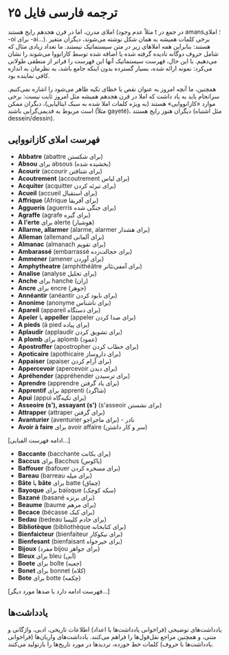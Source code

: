 # ترجمه فارسی فایل ۲۵

املای مدرن، اما در قرن هجدهم رایج هستند (مثلاً عدم وجود t در جمع در amans؛ املای -oi برای -ai...). برخی کلمات همیشه به همان شکل نوشته می‌شوند، دیگران متغیر هستند: بنابراین همه املاهای زیر در متن سیستماتیک نیستند. ما تعداد زیادی مثال که شامل حروف دوگانه نادیده گرفته شده یا اضافه شده توسط کازانووا می‌شوند را نشان می‌دهیم. با این حال، فهرست سیستماتیک آنها این فهرست را فراتر از منطقی طولانی می‌کرد: نمونه ارائه شده، بسیار گسترده بدون اینکه جامع باشد، به نظرمان به اندازه کافی نماینده بود.

همچنین، ما آنچه امروز به عنوان نقص یا خطای تکیه ظاهر می‌شود را اشاره نمی‌کنیم. سرانجام باید به یاد داشت که املا در قرن هجدهم همیشه مثل امروز ثابت نیست: برخی موارد «کازانووایی» هستند (به ویژه کلمات املا شده به سبک ایتالیایی)، دیگران ممکن است مربوط به قدیمی‌گرایی باشند (مثلاً gayeté)، دیگران هنوز رایج هستند (مثل اشتباه dessein/dessin).

## فهرست املای کازانووایی

- **Abbatre** (abattre برای شکستن)
- **Absou** برای absous (بخشیده شده)
- **Acourir** (accourir برای شتافتن)
- **Acoutrement** (accoutrement برای لباس)
- **Acquiter** (acquitter برای تبرئه کردن)
- **Acueil** (accueil برای استقبال)
- **Affrique** (Afrique برای آفریقا)
- **Aggueris** (aguerris برای جنگی شده)
- **Agraffe** (agrafe برای گیره)
- **A l'erte** برای alerte (هوشیار)
- **Allarme, allarmer** (alarme, alarmer برای هشدار)
- **Alleman** (allemand برای آلمانی)
- **Almanac** (almanach برای تقویم)
- **Ambarassé** (embarrassé برای خجالت‌زده)
- **Ammener** (amener برای آوردن)
- **Amphytheatre** (amphithéâtre برای آمفی‌تئاتر)
- **Analise** (analyse برای تحلیل)
- **Anche** برای hanche (ران)
- **Ancre** برای encre (جوهر)
- **Annéantir** (anéantir برای نابود کردن)
- **Anonime** (anonyme برای ناشناس)
- **Apareil** (appareil برای دستگاه)
- **Apeler** یا **appeller** (appeler برای صدا کردن)
- **A pieds** (à pied برای پیاده)
- **Aplaudir** (applaudir برای تشویق کردن)
- **A plomb** برای aplomb (عمود)
- **Apostroffer** (apostropher برای خطاب کردن)
- **Apoticaire** (apothicaire برای داروساز)
- **Appaiser** (apaiser برای آرام کردن)
- **Appercevoir** (apercevoir برای دیدن)
- **Apréhender** (appréhender برای ترسیدن)
- **Aprendre** (apprendre برای یاد گرفتن)
- **Apprentif** برای apprenti (شاگرد)
- **Apui** (appui برای تکیه‌گاه)
- **Asseoire (s'), assayant (s')** (s'asseoir برای نشستن)
- **Attrapper** (attraper برای گرفتن)
- **Avanturier** (aventurier برای ماجراجو) - نادر
- **Avoir à faire** برای avoir affaire (سر و کار داشتن)

[ادامه فهرست الفبایی...]

- **Baccante** (bacchante برای بکانت)
- **Baccus** برای Bacchus (باکوس)
- **Baffouer** (bafouer برای مسخره کردن)
- **Bareau** (barreau برای میله)
- **Bâte** یا **bâte** برای batte (چماق)
- **Bayoque** برای baïoque (سکه کوچک)
- **Bazané** (basané برای برنزه)
- **Beaume** (baume برای مرهم)
- **Becace** (bécasse برای کبک)
- **Bedau** (bedeau برای خادم کلیسا)
- **Bibliotèque** (bibliothèque برای کتابخانه)
- **Bienfaicteur** (bienfaiteur برای نیکوکار)
- **Bienfesant** (bienfaisant برای خیرخواه)
- **Bijoux** (مفرد bijou برای جواهر)
- **Bleux** برای bleu (آبی)
- **Boete** برای boîte (جعبه)
- **Bonet** برای bonnet (کلاه)
- **Bote** برای botte (چکمه)

[فهرست ادامه دارد با صدها مورد دیگر...]

## یادداشت‌ها

یادداشت‌های توضیحی (فراخوانی یادداشت‌ها با اعداد) اطلاعات تاریخی، ادبی، واژگانی و متنی، و همچنین مراجع نقل‌قول‌ها را فراهم می‌کنند. یادداشت‌های واریان‌ها (فراخوانی یادداشت‌ها با حروف) کلمات خط خورده، تردیدها در مورد تاریخ‌ها را بازتولید می‌کنند.
